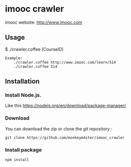 # imooc crawler
imooc website: http://www.imooc.com

## Usage
$ ./crawler.coffee [CourseID]

	Example:
		./crawler.coffee http://www.imooc.com/learn/514
		./crawler.coffee 514

## Installation

### Install Node.js.
Like this https://nodejs.org/en/download/package-manager/

### Download
You can download the zip or clone the git repository :

	git clone https://github.com/monkeym4ster/imooc_crawler

### Install package
	npm install

